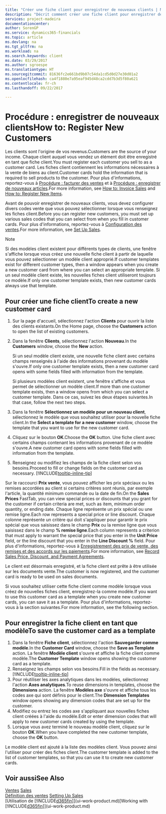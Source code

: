 ```yaml
---
title: "Créer une fiche client pour enregistrer de nouveaux clients | Microsoft Docs"
description: "Décrit comment créer une fiche client pour enregistrer des informations sur chaque nouveau client ou client auquel vous vendez."
services: project-madeira
documentationcenter: 
author: SorenGP
ms.service: dynamics365-financials
ms.topic: article
ms.devlang: na
ms.tgt_pltfrm: na
ms.workload: na
ms.search.keywords: client
ms.date: 03/29/2017
ms.author: sgroespe
ms.translationtype: HT
ms.sourcegitcommit: 81636fc2e661bd9b07c54da1cd5d0d27e30d01a2
ms.openlocfilehash: ca4f1880e7a95eaf945d48ca2cdd7b3d5f80a621
ms.contentlocale: fr-ch
ms.lasthandoff: 09/22/2017

---
```

# <a name="how-to-register-new-customers"></a><span data-ttu-id="d3c59-103">Procédure : enregistrer de nouveaux clients</span><span class="sxs-lookup"><span data-stu-id="d3c59-103">How to: Register New Customers</span></span>
<span data-ttu-id="d3c59-104">Les clients sont l'origine de vos revenus.</span><span class="sxs-lookup"><span data-stu-id="d3c59-104">Customers are the source of your income.</span></span> <span data-ttu-id="d3c59-105">Chaque client auquel vous vendez un élément doit être enregistré en tant que fiche client.</span><span class="sxs-lookup"><span data-stu-id="d3c59-105">You must register each customer you sell to as a customer card.</span></span> <span data-ttu-id="d3c59-106">Les fiches client contiennent les informations nécessaires à la vente de biens au client.</span><span class="sxs-lookup"><span data-stu-id="d3c59-106">Customer cards hold the information that is required to sell products to the customer.</span></span> <span data-ttu-id="d3c59-107">Pour plus d'informations, reportez-vous à [Procédure : facturer des ventes](sales-how-invoice-sales.md) et à [Procédure : enregistrer de nouveaux articles](inventory-how-register-new-items.md).</span><span class="sxs-lookup"><span data-stu-id="d3c59-107">For more information, see [How to: Invoice Sales](sales-how-invoice-sales.md) and [How to: Register New Items](inventory-how-register-new-items.md).</span></span>  

<span data-ttu-id="d3c59-108">Avant de pouvoir enregistrer de nouveaux clients, vous devez configurer divers codes vente que vous pouvez sélectionner lorsque vous renseignez les fiches client.</span><span class="sxs-lookup"><span data-stu-id="d3c59-108">Before you can register new customers, you must set up various sales codes that you can select from when you fill in customer cards.</span></span> <span data-ttu-id="d3c59-109">Pour plus d'informations, reportez-vous à [Configuration des ventes](sales-setup-sales.md).</span><span class="sxs-lookup"><span data-stu-id="d3c59-109">For more information, see [Set Up Sales](sales-setup-sales.md).</span></span>

> [!NOTE]  
>   <span data-ttu-id="d3c59-110">Si des modèles client existent pour différents types de clients, une fenêtre s'affiche lorsque vous créez une nouvelle fiche client à partir de laquelle vous pouvez sélectionner un modèle client approprié.</span><span class="sxs-lookup"><span data-stu-id="d3c59-110">If customer templates exist for different customer types, then a window appears when you create a new customer card from where you can select an appropriate template.</span></span> <span data-ttu-id="d3c59-111">Si un seul modèle client existe, les nouvelles fiches client utiliseront toujours ce modèle.</span><span class="sxs-lookup"><span data-stu-id="d3c59-111">If only one customer template exists, then new customer cards always use that template.</span></span>

## <a name="to-create-a-new-customer-card"></a><span data-ttu-id="d3c59-112">Pour créer une fiche client</span><span class="sxs-lookup"><span data-stu-id="d3c59-112">To create a new customer card</span></span>
1. <span data-ttu-id="d3c59-113">Sur la page d'accueil, sélectionnez l'action **Clients** pour ouvrir la liste des clients existants.</span><span class="sxs-lookup"><span data-stu-id="d3c59-113">On the Home page, choose the **Customers** action to open the list of existing customers.</span></span>  
2. <span data-ttu-id="d3c59-114">Dans la fenêtre **Clients**, sélectionnez l'action **Nouveau**.</span><span class="sxs-lookup"><span data-stu-id="d3c59-114">In the **Customers** window, choose the **New** action.</span></span>

    <span data-ttu-id="d3c59-115">Si un seul modèle client existe, une nouvelle fiche client avec certains champs renseignés à l'aide des informations provenant du modèle s'ouvre.</span><span class="sxs-lookup"><span data-stu-id="d3c59-115">If only one customer template exists, then a new customer card opens with some fields filled with information from the template.</span></span>

    <span data-ttu-id="d3c59-116">Si plusieurs modèles client existent, une fenêtre s'affiche et vous permet de sélectionner un modèle client.</span><span class="sxs-lookup"><span data-stu-id="d3c59-116">If more than one customer template exists, then a window opens from which you can select a customer template.</span></span> <span data-ttu-id="d3c59-117">Dans ce cas, suivez les deux étapes suivantes.</span><span class="sxs-lookup"><span data-stu-id="d3c59-117">In that case, follow the next two steps.</span></span>
3. <span data-ttu-id="d3c59-118">Dans la fenêtre **Sélectionnez un modèle pour un nouveau client**, sélectionnez le modèle que vous souhaitez utiliser pour la nouvelle fiche client.</span><span class="sxs-lookup"><span data-stu-id="d3c59-118">In the **Select a template for a new customer** window, choose the template that you want to use for the new customer card.</span></span>
4. <span data-ttu-id="d3c59-119">Cliquez sur le bouton **OK**.</span><span class="sxs-lookup"><span data-stu-id="d3c59-119">Choose the **OK** button.</span></span> <span data-ttu-id="d3c59-120">Une fiche client avec certains champs contenant les informations provenant de ce modèle s'ouvre.</span><span class="sxs-lookup"><span data-stu-id="d3c59-120">A new customer card opens with some fields filled with information from the template.</span></span>  
5. <span data-ttu-id="d3c59-121">Renseignez ou modifiez les champs de la fiche client selon vos besoins.</span><span class="sxs-lookup"><span data-stu-id="d3c59-121">Proceed to fill or change fields on the customer card as necessary.</span></span> [!INCLUDE[tooltip-inline-tip](includes/tooltip-inline-tip_md.md)]

<span data-ttu-id="d3c59-122">Sur le raccourci **Prix vente**, vous pouvez afficher les prix spéciaux ou les remises accordées au client si certains critères sont réunis, par exemple l'article, la quantité minimum commande ou la date de fin.</span><span class="sxs-lookup"><span data-stu-id="d3c59-122">On the **Sales Prices** FastTab, you can view special prices or discounts that you grant for the customer if certain criteria are met, such as item, minimum order quantity, or ending date.</span></span> <span data-ttu-id="d3c59-123">Chaque ligne représente un prix spécial ou une remise ligne.</span><span class="sxs-lookup"><span data-stu-id="d3c59-123">Each row represents a special price or line discount.</span></span> <span data-ttu-id="d3c59-124">Chaque colonne représente un critère qui doit s'appliquer pour garantir le prix spécial que vous saisissez dans le champ **Prix** ou la remise ligne que vous saisissez dans le champ **% remise ligne**.</span><span class="sxs-lookup"><span data-stu-id="d3c59-124">Each column represents a criterion that must apply to warrant the special price that you enter in the **Unit Price** field, or the line discount that you enter in the **Line Discount %** field.</span></span> <span data-ttu-id="d3c59-125">Pour plus d'informations, reportez-vous à [Enregistrement des prix de vente, des remises et des accords sur les paiements](sales-how-record-sales-price-discount-payment-agreements.md).</span><span class="sxs-lookup"><span data-stu-id="d3c59-125">For more information, see [Record Sales Price, Discount, and Payment Agreements](sales-how-record-sales-price-discount-payment-agreements.md).</span></span>

<span data-ttu-id="d3c59-126">Le client est désormais enregistré, et la fiche client est prête à être utilisée sur les documents vente.</span><span class="sxs-lookup"><span data-stu-id="d3c59-126">The customer is now registered, and the customer card is ready to be used on sales documents.</span></span>

<span data-ttu-id="d3c59-127">Si vous souhaitez utiliser cette fiche client comme modèle lorsque vous créez de nouvelles fiches client, enregistrez-la comme modèle.</span><span class="sxs-lookup"><span data-stu-id="d3c59-127">If you want to use this customer card as a template when you create new customer cards, you can save it as a template.</span></span> <span data-ttu-id="d3c59-128">Pour plus d'informations, reportez-vous à la section suivantes.</span><span class="sxs-lookup"><span data-stu-id="d3c59-128">For more information, see the following section.</span></span>

## <a name="to-save-the-customer-card-as-a-template"></a><span data-ttu-id="d3c59-129">Pour enregistrer la fiche client en tant que modèle</span><span class="sxs-lookup"><span data-stu-id="d3c59-129">To save the customer card as a template</span></span>
1. <span data-ttu-id="d3c59-130">Dans la fenêtre **Fiche client**, sélectionnez l'action **Sauvegarder comme modèle**.</span><span class="sxs-lookup"><span data-stu-id="d3c59-130">In the **Customer Card** window, choose the **Save as Template** action.</span></span> <span data-ttu-id="d3c59-131">La fenêtre **Modèle client** s'ouvre et affiche la fiche client comme modèle.</span><span class="sxs-lookup"><span data-stu-id="d3c59-131">The **Customer Template** window opens showing the customer card as a template.</span></span>
2. <span data-ttu-id="d3c59-132">Renseignez les champs selon vos besoins.</span><span class="sxs-lookup"><span data-stu-id="d3c59-132">Fill in the fields as necessary.</span></span> [!INCLUDE[tooltip-inline-tip](includes/tooltip-inline-tip_md.md)]
3. <span data-ttu-id="d3c59-133">Pour réutiliser les axes analytiques dans les modèles, sélectionnez l'action **Axes analytiques**.</span><span class="sxs-lookup"><span data-stu-id="d3c59-133">To reuse dimensions in templates, choose the **Dimensions** action.</span></span> <span data-ttu-id="d3c59-134">La fenêtre **Modèles axe** s'ouvre et affiche tous les codes axe qui sont définis pour le client.</span><span class="sxs-lookup"><span data-stu-id="d3c59-134">The **Dimension Templates** window opens showing any dimension codes that are set up for the customer.</span></span>
4. <span data-ttu-id="d3c59-135">Modifiez ou entrez les codes axe s'appliquant aux nouvelles fiches client créées à l'aide du modèle.</span><span class="sxs-lookup"><span data-stu-id="d3c59-135">Edit or enter dimension codes that will apply to new customer cards created by using the template.</span></span>  
5. <span data-ttu-id="d3c59-136">Lorsque vous avez terminé le nouveau modèle client, cliquez sur le bouton **OK**.</span><span class="sxs-lookup"><span data-stu-id="d3c59-136">When you have completed the new customer template, choose the **OK** button.</span></span>

<span data-ttu-id="d3c59-137">Le modèle client est ajouté à la liste des modèles client. Vous pouvez ainsi l'utiliser pour créer des fiches client.</span><span class="sxs-lookup"><span data-stu-id="d3c59-137">The customer template is added to the list of customer templates, so that you can use it to create new customer cards.</span></span>

## <a name="see-also"></a><span data-ttu-id="d3c59-138">Voir aussi</span><span class="sxs-lookup"><span data-stu-id="d3c59-138">See Also</span></span>
<span data-ttu-id="d3c59-139">[Ventes](sales-manage-sales.md)  </span><span class="sxs-lookup"><span data-stu-id="d3c59-139">[Sales](sales-manage-sales.md)  </span></span>  
<span data-ttu-id="d3c59-140">[Définition des ventes](sales-setup-sales.md)  </span><span class="sxs-lookup"><span data-stu-id="d3c59-140">[Setting Up Sales](sales-setup-sales.md)  </span></span>  
<span data-ttu-id="d3c59-141">[Utilisation de [!INCLUDE[d365fin](includes/d365fin_md.md)]](ui-work-product.md)</span><span class="sxs-lookup"><span data-stu-id="d3c59-141">[Working with [!INCLUDE[d365fin](includes/d365fin_md.md)]](ui-work-product.md)</span></span>


